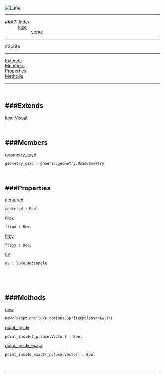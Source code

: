 
[![Logo](../../images/logo.png)](../../index.html)

---


##[API Index](../../api/index.html#luxe)   
&emsp;&emsp;&emsp;[luxe](./)   
&emsp;&emsp;&emsp;&emsp;&emsp;&emsp;Sprite

---

#Sprite


---


[Extends](#Extends)   
[Members](#Members)   
[Properties](#Properties)   
[Methods](#Methods)   


---

&nbsp;   

<a class="lift" name="Extends" ></a>
###Extends   
---
<a class="lift" name="luxe.Visual" href="{{{rel_path}}}api/luxe/Visual.html">luxe.Visual</a>

&nbsp;   

<a class="lift" name="Members" ></a>
###Members   
---
<a class="lift" name="geometry_quad" href="#geometry_quad">geometry_quad</a>



`geometry_quad : phoenix.geometry.QuadGeometry`

<span class="small_desc_flat">  </span>   

&nbsp;   

<a class="lift" name="Properties" ></a>
###Properties   
---
<a class="lift" name="centered" href="#centered">centered</a>



`centered : Bool`

<span class="small_desc_flat">  </span>   

<a class="lift" name="flipx" href="#flipx">flipx</a>



`flipx : Bool`

<span class="small_desc_flat">  </span>   

<a class="lift" name="flipy" href="#flipy">flipy</a>



`flipy : Bool`

<span class="small_desc_flat">  </span>   

<a class="lift" name="uv" href="#uv">uv</a>



`uv : luxe.Rectangle`

<span class="small_desc_flat">  </span>   

&nbsp;   

&nbsp;   

<a class="lift" name="Methods" ></a>
###Methods   
---
<a class="lift" name="new" href="#new">new</a>



`new<T>(options:luxe.options.SpriteOptions<new.T>) `

<span class="small_desc_flat">  </span>   

<a class="lift" name="point_inside" href="#point_inside">point_inside</a>



`point_inside(_p:luxe.Vector) : Bool`

<span class="small_desc_flat">  </span>   

<a class="lift" name="point_inside_exact" href="#point_inside_exact">point_inside_exact</a>



`point_inside_exact(_p:luxe.Vector) : Bool`

<span class="small_desc_flat">  </span>   



&nbsp;
&nbsp;
&nbsp;

---  


&nbsp;   
&nbsp;   